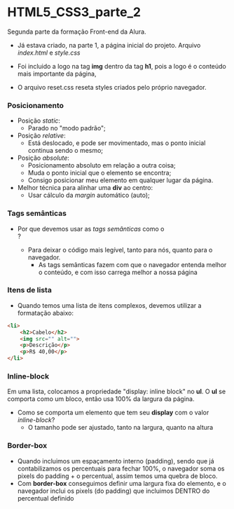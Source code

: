 # HTML5_CSS3_parte_2
Segunda parte da formação Front-end da Alura.

* Já estava criado, na parte 1, a página inicial do projeto. Arquivo *index.html* e *style.css*

* Foi incluido a logo na tag **img** dentro da tag **h1**, pois a logo é o conteúdo mais importante da página,

* O arquivo reset.css reseta styles criados pelo próprio navegador.

### Posicionamento

* Posição *static*:
    * Parado no "modo padrão";
* Posição *relative*:
    * Está deslocado, e pode ser movimentado, mas o ponto inicial continua sendo o mesmo;
* Posição *absolute*:
    * Posicionamento absoluto em relação a outra coisa;
    * Muda o ponto inicial que o elemento se encontra;
    * Consigo posicionar meu elemento em qualquer lugar da página.
* Melhor técnica para alinhar uma **div** ao centro:
    * Usar cálculo da *margin* automático (auto);

### Tags semânticas

* Por que devemos usar as *tags semânticas* como o **<main>**?
    * Para deixar o código mais legível, tanto para nós, quanto para o navegador.
        * As tags semânticas fazem com que o navegador entenda melhor o conteúdo, e com isso carrega melhor a nossa página

### Itens de lista

* Quando temos uma lista de itens complexos, devemos utilizar a formatação abaixo:
```html
<li>
    <h2>Cabelo</h2>
    <img src="" alt="">
    <p>Descrição</p>
    <p>R$ 40,00</p>
</li>
```

### Inline-block

Em uma lista, colocamos a propriedade "display: inline block" no **ul**. O **ul** se comporta como um bloco, então usa 100% da largura da página.

* Como se comporta um elemento que tem seu **display** com o valor *inline-block*?
    * O tamanho pode ser ajustado, tanto na largura, quanto na altura

### Border-box

* Quando incluimos um espaçamento interno (padding), sendo que já contabilizamos os percentuais para fechar 100%, o navegador soma os pixels do padding + o percentual, assim temos uma quebra de bloco.
* Com **border-box** conseguimos definir uma largura fixa do elemento, e o navegador inclui os pixels (do padding) que incluimos DENTRO do percentual definido 